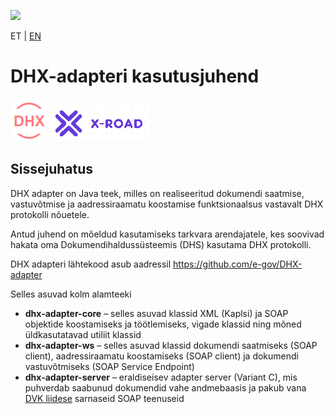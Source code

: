![](EL_struktuuri-_ja_investeerimisfondid_horisontaalne.jpg)

ET | [EN](GUIDE.md)

# DHX-adapteri kasutusjuhend

![](DHX.PNG)  ![](X-ROAD.PNG)

## Sissejuhatus

DHX adapter on Java teek, milles on realiseeritud dokumendi saatmise, vastuvõtmise ja aadressiraamatu koostamise funktsionaalsus vastavalt DHX protokolli nõuetele.

Antud juhend on mõeldud kasutamiseks tarkvara arendajatele, kes soovivad hakata oma Dokumendihaldussüsteemis (DHS) kasutama DHX protokolli.

DHX adapteri lähtekood asub aadressil https://github.com/e-gov/DHX-adapter

Selles asuvad kolm alamteeki
- **dhx-adapter-core** – selles asuvad klassid XML (Kaplsi) ja SOAP objektide koostamiseks ja töötlemiseks,  vigade klassid ning mõned üldkasutatavad utiliit klassid
- **dhx-adapter-ws** – selles asuvad klassid dokumendi saatmiseks (SOAP client), aadressiraamatu koostamiseks (SOAP client) ja dokumendi vastuvõtmiseks (SOAP Service Endpoint)
- **dhx-adapter-server** – eraldiseisev adapter server (Variant C), mis puhverdab saabunud dokumendid vahe andmebaasis ja pakub vana [DVK liidese]((https://github.com/e-gov/DVK)) sarnaseid SOAP teenuseid


